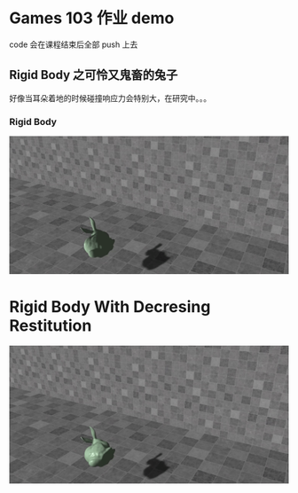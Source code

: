 # Games 103 作业 demo

code 会在课程结束后全部 push 上去

## Rigid Body 之可怜又鬼畜的兔子

好像当耳朵着地的时候碰撞响应力会特别大，在研究中。。。

### Rigid Body

![](./result/hw1-1.gif)


# Rigid Body With Decresing Restitution

![](./result/hw1-0.gif)
